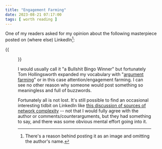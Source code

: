```yaml
---
title: "Engagement Farming"
date: 2023-08-21 07:17:00
tags: [ worth reading ]
---
```

One of my readers asked for my opinion about the following masterpiece posted on (where else) LinkedIn[^RI]:

{{<figure src="/2023/08/AI-NetOps-Bullshit-Bingo.png">}}
<!--more-->
I would usually call it "a Bullshit Bingo Winner" but fortunately Tom Hollingsworth expanded my vocabulary with "[argument farming](https://networkingnerd.net/2023/08/11/argument-farming/)" or in this case attention/engagement farming. I can see no other reason why someone would post something so meaningless and full of buzzwords.

Fortunately all is not lost. It's still possible to find an occasional interesting tidbit on LinkedIn like [this discussion of sources of network complexity](https://www.linkedin.com/posts/miancu_is-computer-networking-too-complex-activity-7095747933735702528-YXQ2) -- not that I would fully agree with the author or comments/counterarguments, but they had something to say, and there was some obvious mental effort going into it.

[^RI]: There's a reason behind posting it as an image and omitting the author's name.
